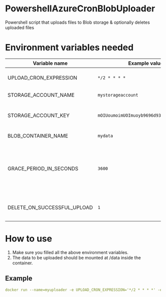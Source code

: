 # PowershellAzureCronBlobUploader
Powershell script that uploads files to Blob storage &amp; optionally deletes uploaded files

# Environment variables needed
| Variable name | Example value | Description |
| ------------- | ------------- | ------------- |
| UPLOAD_CRON_EXPRESSION | `*/2 * * * *` | The CRON expression in which frequency to run the script. |
| STORAGE_ACCOUNT_NAME | `mystorageaccount` | The Azure StorageAccountname. |
| STORAGE_ACCOUNT_KEY | `mOIUoumoimUOImuoyb9696d93q8m9+asd+1f==` | This accesskey can be found in your storage account under "Access keys". |
| BLOB_CONTAINER_NAME | `mydata` | The Blob container name to use. |
| GRACE_PERIOD_IN_SECONDS | `3600` | Files newer than this grace period will be skipped (both for uploading & deleting). This is usefull for when files are still in use when the upload starts. |
| DELETE_ON_SUCCESSFUL_UPLOAD | `1` | Deletes the local file after upload if 1 (Choose either `1` (true) or `0` (false)). |

# How to use
1. Make sure you filled all the above environment variables.
2. The data to be uploaded should be mounted at /data inside the container.

## Example
```yaml
docker run --name=myuploader -e UPLOAD_CRON_EXPRESSION='*/2 * * * *' -e STORAGE_ACCOUNT_NAME="mystorageaccount" -e STORAGE_ACCOUNT_KEY="mOIUoumoimUOImuoyb9696d93q8m9+asd+1f==" -e BLOB_CONTAINER_NAME="mydata" -e DELETE_ON_SUCCESSFUL_UPLOAD=1 -v /some/data/path/on/host:/data -d robhofmann/powershellazurecronblobuploader
```
